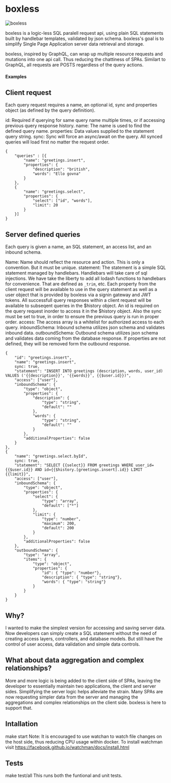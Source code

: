 # boxless

![boxless](https://github.com/jzumbrun/boxless-app/blob/master/public/assets/images/logo.png?sanitize=1)

boxless is a logic-less SQL paralell request api, using plain SQL statements built by handlebar templates, validated by json schema.
boxless's goal is to simplify Single Page Application server data retrieval and storage.

boxless, inspired by GraphQL, can wrap up multiple resource requests and mutations into one api call. Thus reducing
the chattiness of SPAs. Similart to GraphQL, all requests are POSTS regardless of the query actions.

#### Examples

## Client request
Each query request requires a name, an optional id, sync and properties object (as defined by the query definition).

id: Required if querying for same query name multiple times, or if accessing previous query response history.
name: The name is used to find the defined query name.
properties: Data values supplied to the statement query string.
sync: Sync will force an async/await on the query. All synced queries will load first no matter the request order.

```
{
    "queries" : [{
        "name": "greetings.insert",
        "properties": {
            "description": "british",
            "words": "Ello govna"
        }
    },
    {
        "name": "greetings.select",
        "properties": {
            "select": ["id", "words"],
            "limit": 20
        }
    }]
}
```

## Server defined queries
Each query is given a name, an SQL statement, an access list, and an inbound schema.

Name: Name should reflect the resource and action. This is only a convention. But it must be unique.
statement: The statement is a simple SQL statement managed by handlebars. Handlebars will take care of sql injections.
    We have take the liberty to add all lodash functions to handlebars for convenience. That are defined as `_trim`, etc.
    Each property from the client request will be available to use in the query statement as well as a user object
    that is provided by boxless via a signin gateway and JWT tokens.
    All successfull query responses within a client request will be available to subseqent queries in the $history object.
    An id is required on the query request inorder to access it in the $history object. Also the sync must be set to true, in
    order to ensure the previous query is run in proper order.
access: The access array is a whitelist for authorized access to each query.
inboundSchema: Inbound schema utilizes json schema and validates inbound data.
outboundSchema: Outbound schema utilizes json schema and validates data coming from the database response.
    If properties are not defined, they will be removed form the outbound response.
```
{
    "id": "greetings.insert",
    "name": "greetings.insert",
    sync: true,
    "statement": "INSERT INTO greetings (description, words, user_id) VALUES ('{{description}}', '{{words}}', {{$user.id}})",
    "access": ["user"],
    "inboundSchema": {
        "type": "object",
        "properties": {
            "description": {
                "type": "string",
                "default": ""
            },
            "words": {
                "type": "string",
                "default": ""
            }
        },
        "additionalProperties": false
    }
},
{
    "name": "greetings.select.byId",
    sync: true,
    "statement": "SELECT {{select}} FROM greetings WHERE user_id={{$user.id}} AND id={{$history.[greetings.insert].id}} LIMIT {{limit}}",
    "access": ["user"],
    "inboundSchema": {
        "type": "object",
        "properties": {
            "select": {
                "type": "array",
                "default": ["*"]
            },
            "limit": {
                "type": "number",
                "maximum": 200,
                "default": 200
            }
        },
        "additionalProperties": false
    },
    "outboundSchema": {
        "type": "array",
        "items": { 
            "type": "object",
            "properties": {
                "id": { "type": "number"},
                "description": { "type": "string"},
                "words": { "type": "string"}
            }
        }
    }
}

```

## Why?
I wanted to make the simplest version for accessing and saving server data. Now developers can simply create a SQL statement without the
need of creating access layers, controllers, and database models. But still have the control of user access, data validation and simple data controls.

## What about data aggregation and complex relationships?
More and more logic is being added to the client side of SPAs, leaving the developer to essentially maintain two applications, the client and server sides.
Simplifying the server logic helps alleviate the strain. Many SPAs are now requesting simpler data from the server and managing the aggregations and complex relationships on the client side. boxless is here to support that.

## Intallation
make start
Note: It is encouraged to use watchan to watch file changes on the host side, thus reducing CPU usage within docker.
To install watchman visit https://facebook.github.io/watchman/docs/install.html

## Tests
make test/all
This runs both the funtional and unit tests.
